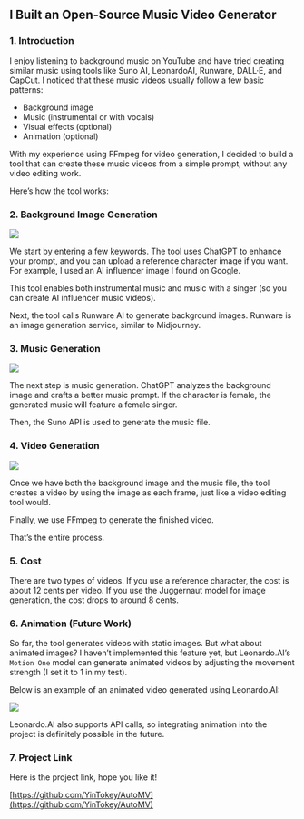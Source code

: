 ## I Built an Open-Source Music Video Generator

### 1. Introduction

I enjoy listening to background music on YouTube and have tried creating similar music using tools like Suno AI, LeonardoAI, Runware, DALL·E, and CapCut. I noticed that these music videos usually follow a few basic patterns:
- Background image
- Music (instrumental or with vocals)
- Visual effects (optional)
- Animation (optional)

With my experience using FFmpeg for video generation, I decided to build a tool that can create these music videos from a simple prompt, without any video editing work.

Here’s how the tool works:

### 2. Background Image Generation

![](images/blog/auto-mv/1.png)

We start by entering a few keywords. The tool uses ChatGPT to enhance your prompt, and you can upload a reference character image if you want. For example, I used an AI influencer image I found on Google.

This tool enables both instrumental music and music with a singer (so you can create AI influencer music videos).

Next, the tool calls Runware AI to generate background images. Runware is an image generation service, similar to Midjourney.

### 3. Music Generation

![](images/blog/auto-mv/2.png)

The next step is music generation. ChatGPT analyzes the background image and crafts a better music prompt. If the character is female, the generated music will feature a female singer.

Then, the Suno API is used to generate the music file.

### 4. Video Generation

![](images/blog/auto-mv/3.png)

Once we have both the background image and the music file, the tool creates a video by using the image as each frame, just like a video editing tool would.

Finally, we use FFmpeg to generate the finished video.

That’s the entire process.

### 5. Cost

There are two types of videos. If you use a reference character, the cost is about 12 cents per video. If you use the Juggernaut model for image generation, the cost drops to around 8 cents.

### 6. Animation (Future Work)

So far, the tool generates videos with static images. But what about animated images? I haven’t implemented this feature yet, but Leonardo.AI’s `Motion One` model can generate animated videos by adjusting the movement strength (I set it to 1 in my test).

Below is an example of an animated video generated using Leonardo.AI:

![](images/blog/auto-mv/5_hq.gif)

Leonardo.AI also supports API calls, so integrating animation into the project is definitely possible in the future.

### 7. Project Link

Here is the project link, hope you like it!

[https://github.com/YinTokey/AutoMV](https://github.com/YinTokey/AutoMV)
